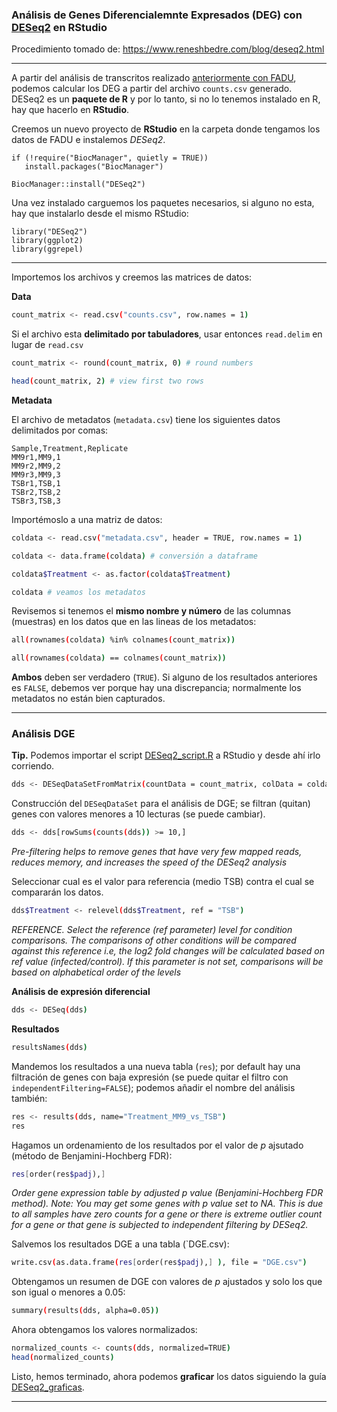 ### Análisis de Genes Diferencialemnte Expresados (DEG) con [DESeq2](https://bioconductor.org/packages/release/bioc/html/DESeq2.html) en RStudio

Procedimiento tomado de: https://www.reneshbedre.com/blog/deseq2.html
***
A partir del análisis de transcritos realizado [anteriormente con FADU](Transcriptomica.md), podemos calcular los DEG a partir del archivo `counts.csv` generado. DESeq2 es un **paquete de R** y por lo tanto, si no lo tenemos instalado en R, hay que hacerlo en **RStudio**.

Creemos un nuevo proyecto de **RStudio** en la carpeta donde tengamos los datos de FADU e instalemos *DESeq2*.

 ```
if (!require("BiocManager", quietly = TRUE))
    install.packages("BiocManager")

BiocManager::install("DESeq2")
```
Una vez instalado carguemos los paquetes necesarios, si alguno no esta, hay que instalarlo desde el mismo RStudio:

```
library("DESeq2")
library(ggplot2)
library(ggrepel)
```
***
Importemos los archivos y creemos las matrices de datos:

**Data**

```bash
count_matrix <- read.csv("counts.csv", row.names = 1)
```
Si el archivo esta **delimitado por tabuladores**, usar entonces `read.delim` en lugar de `read.csv`

```bash
count_matrix <- round(count_matrix, 0) # round numbers
```
```bash
head(count_matrix, 2) # view first two rows
```
**Metadata**

El archivo de metadatos (`metadata.csv`) tiene los siguientes datos delimitados por comas:
 ```
Sample,Treatment,Replicate
MM9r1,MM9,1
MM9r2,MM9,2
MM9r3,MM9,3
TSBr1,TSB,1
TSBr2,TSB,2
TSBr3,TSB,3
```
Importémoslo a una matriz de datos:
```bash
coldata <- read.csv("metadata.csv", header = TRUE, row.names = 1)
```
```bash
coldata <- data.frame(coldata) # conversión a dataframe
```
```bash
coldata$Treatment <- as.factor(coldata$Treatment)
```
```bash
coldata # veamos los metadatos
```

Revisemos si tenemos el **mismo nombre y número** de las columnas (muestras) en los datos que en las lineas de los metadatos:

```bash
all(rownames(coldata) %in% colnames(count_matrix))
```
```bash
all(rownames(coldata) == colnames(count_matrix))
```
**Ambos** deben ser verdadero (`TRUE`). Si alguno de los resultados anteriores es `FALSE`,  debemos ver porque hay una discrepancia; normalmente los metadatos no están bien capturados.
***
### Análisis DGE
**Tip.** Podemos importar el script [DESeq2_script.R](Transcriptómica/DESeq2_script.R) a RStudio y desde ahí irlo corriendo.

```bash
dds <- DESeqDataSetFromMatrix(countData = count_matrix, colData = coldata, design = ~ Treatment)
```
Construcción del `DESeqDataSet` para el análisis de DGE; se filtran (quitan) genes con valores menores a 10 lecturas (se puede cambiar).

```bash
dds <- dds[rowSums(counts(dds)) >= 10,]
```
*Pre-filtering helps to remove genes that have very few mapped reads, reduces memory, and increases the speed of the DESeq2 analysis*

Seleccionar cual es el valor para referencia (medio TSB) contra el cual se compararán los datos.
```bash
dds$Treatment <- relevel(dds$Treatment, ref = "TSB")
```
*REFERENCE. Select the reference (ref parameter) level for condition comparisons. The comparisons of other conditions will be compared against this reference i.e, the log2 fold changes will be calculated based on ref value (infected/control). If this parameter is not set, comparisons will be based on alphabetical order of the levels*

**Análisis de expresión diferencial**
```bash
dds <- DESeq(dds)
```
**Resultados**
```bash
resultsNames(dds)
```
Mandemos los resultados a una nueva tabla (`res`); por default hay una filtración de genes con baja expresión (se puede quitar el filtro con `independentFiltering=FALSE`); podemos añadir el nombre del análisis también:
```bash
res <- results(dds, name="Treatment_MM9_vs_TSB")
res
```
Hagamos un ordenamiento de los resultados por el valor de *p* ajsutado (método de Benjamini-Hochberg FDR):
```bash
res[order(res$padj),]
```
*Order gene expression table by adjusted p value (Benjamini-Hochberg FDR method). Note: You may get some genes with p value set to NA. This is due to all samples have zero counts for a gene or there is extreme outlier count for a gene or that gene is subjected to independent filtering by DESeq2.*

Salvemos los resultados DGE a una tabla (`DGE.csv):
```bash
write.csv(as.data.frame(res[order(res$padj),] ), file = "DGE.csv")
```
Obtengamos un resumen de DGE con valores de *p* ajustados y solo los que son igual o menores a 0.05:

```bash
summary(results(dds, alpha=0.05))
```
Ahora obtengamos los valores normalizados:
```bash
normalized_counts <- counts(dds, normalized=TRUE)
head(normalized_counts)
```
Listo, hemos terminado, ahora podemos **graficar** los datos siguiendo la guía [DESeq2_graficas](Transcriptómica/DESeq2_graficas.md).
***
